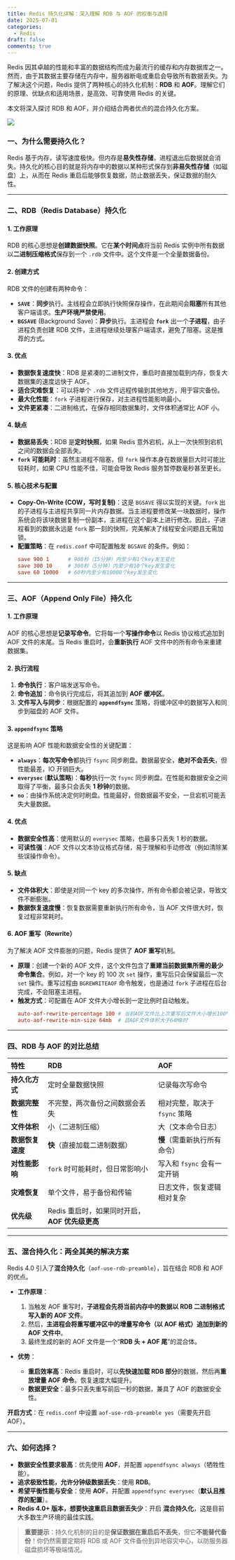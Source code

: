 ```yaml
---
title: Redis 持久化详解：深入理解 RDB 与 AOF 的权衡与选择
date: 2025-07-01
categories:
  - Redis
draft: false
comments: true
---
```

Redis 因其卓越的性能和丰富的数据结构而成为最流行的缓存和内存数据库之一。然而，由于其数据主要存储在内存中，服务器断电或重启会导致所有数据丢失。为了解决这个问题，Redis 提供了两种核心的持久化机制：**RDB** 和 **AOF**。理解它们的原理、优缺点和适用场景，是高效、可靠使用 Redis 的关键。

本文将深入探讨 RDB 和 AOF，并介绍结合两者优点的混合持久化方案。
<!-- more -->

![](./images/Redis%20持久化.jpg)

### 一、为什么需要持久化？

Redis 基于内存，读写速度极快。但内存是**易失性存储**，进程退出后数据就会消失。持久化的核心目的就是将内存中的数据以某种形式保存到**非易失性存储**（如磁盘）上，从而在 Redis 重启后能够恢复数据，防止数据丢失，保证数据的耐久性。

---

### 二、RDB（Redis Database）持久化

#### 1. 工作原理
RDB 的核心思想是**创建数据快照**。它在**某个时间点**将当前 Redis 实例中所有数据以**二进制压缩格式**保存到一个 `.rdb` 文件中。这个文件是一个全量数据备份。

#### 2. 创建方式
RDB 文件的创建有两种命令：
*   **`SAVE`**：**同步**执行。主线程会立即执行快照保存操作，在此期间会**阻塞**所有其他客户端请求。**生产环境严禁使用**。
*   **`BGSAVE`** (Background Save)：**异步**执行。主进程会 **`fork`** 出一个**子进程**，由子进程负责创建 RDB 文件，主进程继续处理客户端请求，避免了阻塞。这是推荐的方式。

#### 3. 优点
*   **数据恢复速度快**：RDB 是紧凑的二进制文件，重启时直接加载到内存，恢复大数据集的速度远快于 AOF。
*   **适合灾难恢复**：可以将单个 `.rdb` 文件远程传输到其他地方，用于容灾备份。
*   **最大化性能**：`fork` 子进程进行保存，对主进程性能影响最小。
*   **文件更紧凑**：二进制格式，在保存相同数据集时，文件体积通常比 AOF 小。

#### 4. 缺点
*   **数据易丢失**：RDB 是**定时快照**，如果 Redis 意外宕机，从上一次快照到宕机之间的数据会全部丢失。
*   **`fork` 可能耗时**：虽然主进程不阻塞，但 `fork` 操作本身在数据量巨大时可能比较耗时，如果 CPU 性能不佳，可能会导致 Redis 服务暂停数毫秒甚至更长。

#### 5. 核心技术与配置
*   **Copy-On-Write (COW，写时复制)**：这是 `BGSAVE` 得以实现的关键。`fork` 出的子进程与主进程共享同一片内存数据。当主进程要修改某一块数据时，操作系统会将该块数据复制一份副本，主进程在这个副本上进行修改。因此，子进程看到的数据永远是 `fork` 那一刻的快照，完美解决了线程安全问题且无需加锁。
*   **配置策略**：在 `redis.conf` 中可配置触发 `BGSAVE` 的条件。例如：
    ```conf
    save 900 1      # 900秒（15分钟）内至少有1个key发生变化
    save 300 10     # 300秒（5分钟）内至少有10个key发生变化
    save 60 10000   # 60秒内至少有10000个key发生变化
    ```

---

### 三、AOF（Append Only File）持久化

#### 1. 工作原理
AOF 的核心思想是**记录写命令**。它将每一个**写操作命令**以 Redis 协议格式追加到 AOF 文件的末尾。当 Redis 重启时，会**重新执行** AOF 文件中的所有命令来重建数据集。

#### 2. 执行流程
1.  **命令执行**：客户端发送写命令。
2.  **命令追加**：命令执行完成后，将其追加到 **AOF 缓冲区**。
3.  **文件写入与同步**：根据配置的 **`appendfsync`** 策略，将缓冲区中的数据写入和同步到磁盘的 AOF 文件。

#### 3. `appendfsync` 策略
这是影响 AOF 性能和数据安全性的关键配置：
*   **`always`**：**每次写命令**都执行 `fsync` 同步刷盘。数据最安全，**绝对不会丢失**，但性能最差，IO 开销巨大。
*   **`everysec`** (**默认策略**)：**每秒**执行一次 `fsync` 同步刷盘。在性能和数据安全之间取得了平衡，最多只会丢失 **1 秒钟**的数据。
*   **`no`**：由操作系统决定何时刷盘。性能最好，但数据最不安全，一旦宕机可能丢失大量数据。

#### 4. 优点
*   **数据安全性高**：使用默认的 `everysec` 策略，也最多只丢失 1 秒的数据。
*   **可读性强**：AOF 文件以文本协议格式存储，易于理解和手动修改（例如清除某些误操作命令）。

#### 5. 缺点
*   **文件体积大**：即使是对同一个 key 的多次操作，所有命令都会被记录，导致文件不断膨胀。
*   **数据恢复速度慢**：恢复数据需要重新执行所有命令，当 AOF 文件很大时，恢复过程非常耗时。

#### 6. AOF 重写（Rewrite）
为了解决 AOF 文件膨胀的问题，Redis 提供了 **AOF 重写**机制。
*   **原理**：创建一个新的 AOF 文件，这个文件包含了**重建当前数据集所需的最少命令集合**。例如，对一个 key 的 100 次 `set` 操作，重写后只会保留最后一次 `set` 操作。重写过程由 `BGREWRITEAOF` 命令触发，也是通过 `fork` 子进程在后台完成，不会阻塞主进程。
*   **触发方式**：可配置在 AOF 文件大小增长到一定比例时自动触发。
    ```conf
    auto-aof-rewrite-percentage 100 # 当前AOF文件比上次重写后文件大小增长100%时
    auto-aof-rewrite-min-size 64mb  # 且AOF文件体积大于64MB时
    ```

---

### 四、RDB 与 AOF 的对比总结

| 特性 | RDB | AOF |
| :--- | :--- | :--- |
| **持久化方式** | 定时全量数据快照 | 记录每次写命令 |
| **数据完整性** | 不完整，两次备份之间数据会丢失 | 相对完整，取决于 `fsync` 策略 |
| **文件体积** | 小（二进制压缩） | 大（文本命令日志） |
| **数据恢复速度** | **快**（直接加载二进制数据） | **慢**（需重新执行所有命令） |
| **对性能影响** | `fork` 时可能耗时，但日常影响小 | 写入和 `fsync` 会有一定开销 |
| **灾难恢复** | 单个文件，易于备份和传输 | 日志文件，恢复逻辑相对复杂 |
| **优先级** | Redis 重启时，如果同时开启，**AOF 优先级更高** | |

---

### 五、混合持久化：两全其美的解决方案

Redis 4.0 引入了**混合持久化**（`aof-use-rdb-preamble`），旨在结合 RDB 和 AOF 的优点。

*   **工作原理**：
    1.  当触发 AOF 重写时，**子进程会先将当前内存中的数据以 RDB 二进制格式写入新的 AOF 文件**。
    2.  然后，**主进程会将重写缓冲区中的增量写命令（以 AOF 格式）追加到新的 AOF 文件中**。
    3.  最终生成的新的 AOF 文件是一个“**RDB 头 + AOF 尾**”的混合体。

*   **优势**：
    *   **重启效率高**：Redis 重启时，可以**先快速加载 RDB 部分**的数据，然后再**重放增量 AOF 命令**。恢复速度大幅提升。
    *   **数据更安全**：最多只丢失重写前后一秒的数据，兼具了 AOF 的数据安全性。

**开启方式**：在 `redis.conf` 中设置 `aof-use-rdb-preamble yes`（需要先开启 AOF）。

---

### 六、如何选择？

*   **数据安全性要求极高**：优先使用 **AOF**，并配置 `appendfsync always`（牺牲性能）。
*   **追求极致性能，允许分钟级数据丢失**：使用 **RDB**。
*   **希望平衡性能与安全**：使用 **AOF**，并配置 `appendfsync everysec`（**默认且推荐的配置**）。
*   **Redis 4.0+ 版本，想要快速重启且数据丢失少**：开启 **混合持久化**，这是目前大多数生产环境的最佳实践。

> **重要提示**：持久化机制的目的是**保证数据在重启后不丢失**，但它**不能替代备份**！你仍然需要定期将 RDB 或 AOF 文件备份到异地容灾中心，以防服务器磁盘损坏等极端情况。